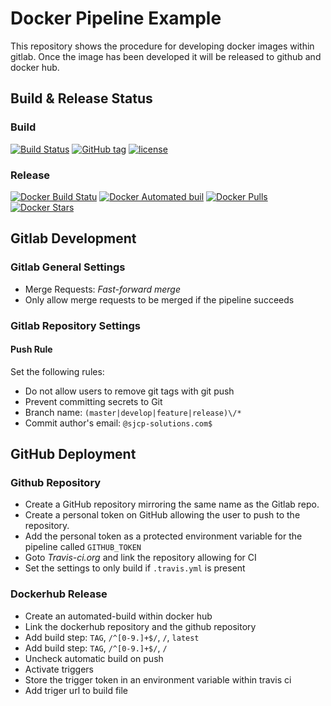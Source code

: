 # Docker Pipeline Example

This repository shows the procedure for developing docker images within gitlab.
Once the image has been developed it will be released to github and docker hub.

## Build & Release Status

### Build

[![Build Status](https://travis-ci.org/sjcp-solutions/docker-pipeline.svg?branch=master)](https://travis-ci.org/sjcp-solutions/docker-pipeline)
[![GitHub tag](https://img.shields.io/github/tag/sjcp-solutions/docker-pipeline.svg)](https://github.com/sjcp-solutions/docker-pipeline/releases)
[![license](https://img.shields.io/github/license/sjcp-solutions/docker-pipeline.svg)](https://github.com/sjcp-solutions/docker-pipeline/blob/master/LICENCE)

### Release

[![Docker Build Statu](https://img.shields.io/docker/build/sjcp/docker-pipeline.svg)](https://hub.docker.com/r/sjcp/docker-pipeline/)
[![Docker Automated buil](https://img.shields.io/docker/automated/sjcp/docker-pipeline.svg)](https://hub.docker.com/r/sjcp/docker-pipeline/)
[![Docker Pulls](https://img.shields.io/docker/pulls/sjcp/docker-pipeline.svg)](https://hub.docker.com/r/sjcp/docker-pipeline/)
[![Docker Stars](https://img.shields.io/docker/stars/sjcp/docker-pipeline.svg)](https://hub.docker.com/r/sjcp/docker-pipeline/)

## Gitlab Development

### Gitlab General Settings

* Merge Requests: *Fast-forward merge*
* Only allow merge requests to be merged if the pipeline succeeds

### Gitlab Repository Settings

#### Push Rule

Set the following rules:

* Do not allow users to remove git tags with git push
* Prevent committing secrets to Git
* Branch name: `(master|develop|feature|release)\/*`
* Commit author's email: `@sjcp-solutions.com$`

## GitHub Deployment

### Github Repository

* Create a GitHub repository mirroring the same name as the Gitlab repo.
* Create a personal token on GitHub allowing the user to push to the repository.
* Add the personal token as a protected environment variable for the pipeline called `GITHUB_TOKEN`
* Goto *Travis-ci.org* and link the repository allowing for CI
* Set the settings to only build if `.travis.yml` is present

### Dockerhub Release

* Create an automated-build within docker hub
* Link the dockerhub repository and the github repository
* Add build step: `TAG`, `/^[0-9.]+$/`, `/`, `latest`
* Add build step: `TAG`, `/^[0-9.]+$/`, `/`
* Uncheck automatic build on push
* Activate triggers
* Store the trigger token in an environment variable within travis ci
* Add triger url to build file